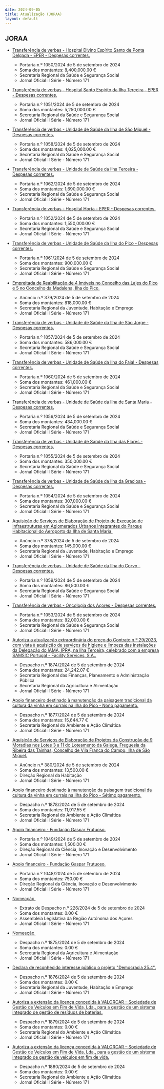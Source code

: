 ```yaml
---
date: 2024-09-05
title: Atualização (JORAA)
layout: default
---
```

## JORAA

* [Transferência de verbas -  Hospital Divino Espírito Santo de Ponta Delgada - EPER - Despesas correntes.](https://jo.azores.gov.pt/#/ato/ae1dfd23-7d81-4300-8106-2489ae49614b)
  * Portaria n.º 1050/2024 de 5 de setembro de 2024
  * Soma dos montantes: 8,400,000.00 €
  * Secretaria Regional da Saúde e Segurança Social
  * Jornal Oficial II Série - Número 171

* [Transferência de verbas -  Hospital Santo Espírito da Ilha Terceira - EPER - Despesas correntes.](https://jo.azores.gov.pt/#/ato/8081a948-6e66-4f3c-b465-d2dada37dfa7)
  * Portaria n.º 1051/2024 de 5 de setembro de 2024
  * Soma dos montantes: 5,250,000.00 €
  * Secretaria Regional da Saúde e Segurança Social
  * Jornal Oficial II Série - Número 171

* [Transferência de verbas - Unidade de Saúde da Ilha de São Miguel - Despesas correntes.](https://jo.azores.gov.pt/#/ato/fb591c4d-b47d-4d74-b6ce-8b174300d132)
  * Portaria n.º 1058/2024 de 5 de setembro de 2024
  * Soma dos montantes: 4,025,000.00 €
  * Secretaria Regional da Saúde e Segurança Social
  * Jornal Oficial II Série - Número 171

* [Transferência de verbas - Unidade de Saúde da Ilha Terceira - Despesas correntes.](https://jo.azores.gov.pt/#/ato/209751dd-e99d-40e7-89cf-34ac86f2e4e3)
  * Portaria n.º 1062/2024 de 5 de setembro de 2024
  * Soma dos montantes: 1,690,000.00 €
  * Secretaria Regional da Saúde e Segurança Social
  * Jornal Oficial II Série - Número 171

* [Transferência de verbas - Hospital Horta - EPER - Despesas correntes.](https://jo.azores.gov.pt/#/ato/350c3a46-73c0-4982-af70-db6e844a9040)
  * Portaria n.º 1052/2024 de 5 de setembro de 2024
  * Soma dos montantes: 1,550,000.00 €
  * Secretaria Regional da Saúde e Segurança Social
  * Jornal Oficial II Série - Número 171

* [Transferência de verbas - Unidade de Saúde da Ilha do Pico - Despesas correntes.](https://jo.azores.gov.pt/#/ato/7f49b522-a004-4f88-908d-5d6776249424)
  * Portaria n.º 1061/2024 de 5 de setembro de 2024
  * Soma dos montantes: 900,000.00 €
  * Secretaria Regional da Saúde e Segurança Social
  * Jornal Oficial II Série - Número 171

* [Empreitada de Reabilitação de 4 Imóveis no Concelho das Lajes do Pico e 5 no Concelho da Madalena, Ilha do Pico.](https://jo.azores.gov.pt/#/ato/2e8a3511-3337-4e68-b05a-5d0f840ca357)
  * Anúncio n.º 379/2024 de 5 de setembro de 2024
  * Soma dos montantes: 818,000.00 €
  * Secretaria Regional da Juventude, Habitação e Emprego
  * Jornal Oficial II Série - Número 171

* [Transferência de verbas - Unidade de Saúde da Ilha de São Jorge - Despesas correntes.](https://jo.azores.gov.pt/#/ato/c9403d1f-e62f-4dea-9979-3c855bd9c953)
  * Portaria n.º 1057/2024 de 5 de setembro de 2024
  * Soma dos montantes: 586,000.00 €
  * Secretaria Regional da Saúde e Segurança Social
  * Jornal Oficial II Série - Número 171

* [Transferência de verbas - Unidade de Saúde da Ilha do Faial - Despesas correntes.](https://jo.azores.gov.pt/#/ato/f1d59b8a-c226-4460-a8b9-18b2c51b36a6)
  * Portaria n.º 1060/2024 de 5 de setembro de 2024
  * Soma dos montantes: 461,000.00 €
  * Secretaria Regional da Saúde e Segurança Social
  * Jornal Oficial II Série - Número 171

* [Transferência de verbas - Unidade de Saúde da Ilha de Santa Maria - Despesas correntes.](https://jo.azores.gov.pt/#/ato/80507467-7ae3-48ef-b6f1-73250c3eed81)
  * Portaria n.º 1056/2024 de 5 de setembro de 2024
  * Soma dos montantes: 434,000.00 €
  * Secretaria Regional da Saúde e Segurança Social
  * Jornal Oficial II Série - Número 171

* [Transferência de verbas - Unidade de Saúde da Ilha das Flores - Despesas correntes.](https://jo.azores.gov.pt/#/ato/0f9f2aed-cb69-4b67-bab0-6c7e0dbcd876)
  * Portaria n.º 1055/2024 de 5 de setembro de 2024
  * Soma dos montantes: 350,000.00 €
  * Secretaria Regional da Saúde e Segurança Social
  * Jornal Oficial II Série - Número 171

* [Transferência de verbas - Unidade de Saúde da Ilha da Graciosa - Despesas correntes.](https://jo.azores.gov.pt/#/ato/cab6ec36-12ee-4f41-805c-17ba6244f41c)
  * Portaria n.º 1054/2024 de 5 de setembro de 2024
  * Soma dos montantes: 307,000.00 €
  * Secretaria Regional da Saúde e Segurança Social
  * Jornal Oficial II Série - Número 171

* [Aquisição de Serviços de Elaboração de Projeto de Execução de Infraestruturas em Aglomerados Urbanos Integrantes do Parque Habitacional do Aeroporto da Ilha de Santa Maria.](https://jo.azores.gov.pt/#/ato/b0eb96aa-ec8b-4ea5-9c8c-5a82be5227a9)
  * Anúncio n.º 378/2024 de 5 de setembro de 2024
  * Soma dos montantes: 145,000.00 €
  * Secretaria Regional da Juventude, Habitação e Emprego
  * Jornal Oficial II Série - Número 171

* [Transferência de verbas - Unidade de Saúde da Ilha do Corvo - Despesas correntes.](https://jo.azores.gov.pt/#/ato/d22f73e7-8613-4e6f-abd9-4580910e37a5)
  * Portaria n.º 1059/2024 de 5 de setembro de 2024
  * Soma dos montantes: 86,500.00 €
  * Secretaria Regional da Saúde e Segurança Social
  * Jornal Oficial II Série - Número 171

* [Transferência de verbas - Oncologia dos Açores - Despesas correntes.](https://jo.azores.gov.pt/#/ato/61055840-4933-4940-b149-7722da508c5f)
  * Portaria n.º 1053/2024 de 5 de setembro de 2024
  * Soma dos montantes: 82,000.00 €
  * Secretaria Regional da Saúde e Segurança Social
  * Jornal Oficial II Série - Número 171

* [Autoriza a atualização extraordinária do preço do Contrato n.º 29/2023, com vista à aquisição de serviços de higiene e limpeza das instalações da Delegação do IAMA, IPRA, na Ilha Terceira, celebrado com a empresa SAMSIC Portugal - Facility Services, S.A..](https://jo.azores.gov.pt/#/ato/36f0b543-797c-415a-9c4f-fe8be404c899)
  * Despacho n.º 1874/2024 de 5 de setembro de 2024
  * Soma dos montantes: 24,242.07 €
  * Secretaria Regional das Finanças, Planeamento e Administração Pública
  * Secretaria Regional da Agricultura e Alimentação
  * Jornal Oficial II Série - Número 171

* [Apoio financeiro destinado à manutenção da paisagem tradicional da cultura da vinha em currais na ilha do Pico - Nono pagamento.](https://jo.azores.gov.pt/#/ato/deae157e-73b7-4d4f-bfb9-b1a7fb399f47)
  * Despacho n.º 1877/2024 de 5 de setembro de 2024
  * Soma dos montantes: 15,644.77 €
  * Secretaria Regional do Ambiente e Ação Climática
  * Jornal Oficial II Série - Número 171

* [Aquisição de Serviços de Elaboração de Projetos da Construção de 9 Moradias nos Lotes 3 a 11 do Loteamento da Galega, Freguesia da Ribeira das Tainhas, Concelho de Vila Franca do Campo, Ilha de São Miguel.](https://jo.azores.gov.pt/#/ato/1ccb1034-75bf-4f9e-9472-833150646feb)
  * Anúncio n.º 380/2024 de 5 de setembro de 2024
  * Soma dos montantes: 13,500.00 €
  * Direção Regional da Habitação
  * Jornal Oficial II Série - Número 171

* [Apoio financeiro destinado à manutenção da paisagem tradicional da cultura da vinha em currais na ilha do Pico - Sétimo pagamento.](https://jo.azores.gov.pt/#/ato/542d127e-39c7-4767-aa37-c1712406cb55)
  * Despacho n.º 1878/2024 de 5 de setembro de 2024
  * Soma dos montantes: 11,917.55 €
  * Secretaria Regional do Ambiente e Ação Climática
  * Jornal Oficial II Série - Número 171

* [Apoio financeiro - Fundação Gaspar Frutuoso.](https://jo.azores.gov.pt/#/ato/65067bf4-5c43-43b4-8016-e82b7e2fb326)
  * Portaria n.º 1049/2024 de 5 de setembro de 2024
  * Soma dos montantes: 1,500.00 €
  * Direção Regional da Ciência, Inovação e Desenvolvimento
  * Jornal Oficial II Série - Número 171

* [Apoio financeiro - Fundação Gaspar Frutuoso.](https://jo.azores.gov.pt/#/ato/1acbc9c0-72a2-4992-b9b0-eee97d530f3d)
  * Portaria n.º 1048/2024 de 5 de setembro de 2024
  * Soma dos montantes: 750.00 €
  * Direção Regional da Ciência, Inovação e Desenvolvimento
  * Jornal Oficial II Série - Número 171

* [Nomeação.](https://jo.azores.gov.pt/#/ato/a5e14a0a-0d4b-405d-b928-46563157464f)
  * Extrato de Despacho n.º 226/2024 de 5 de setembro de 2024
  * Soma dos montantes: 0.00 €
  * Assembleia Legislativa da Região Autónoma dos Açores
  * Jornal Oficial II Série - Número 171

* [Nomeação.](https://jo.azores.gov.pt/#/ato/fad2fa34-da6a-45be-894f-f5c4a7b336ab)
  * Despacho n.º 1875/2024 de 5 de setembro de 2024
  * Soma dos montantes: 0.00 €
  * Secretaria Regional da Agricultura e Alimentação
  * Jornal Oficial II Série - Número 171

* [Declara de reconhecido interesse público o projeto "Democracia 25.4".](https://jo.azores.gov.pt/#/ato/7ababc39-2c64-4347-a965-8a3e3ce093ca)
  * Despacho n.º 1876/2024 de 5 de setembro de 2024
  * Soma dos montantes: 0.00 €
  * Secretaria Regional da Juventude, Habitação e Emprego
  * Jornal Oficial II Série - Número 171

* [Autoriza a extensão da licença concedida à VALORCAR – Sociedade de Gestão de Veículos em Fim de Vida, Lda., para a gestão de um sistema integrado de gestão de resíduos de baterias.](https://jo.azores.gov.pt/#/ato/5484c777-7b75-4880-bdb7-2cdfb93a3c13)
  * Despacho n.º 1879/2024 de 5 de setembro de 2024
  * Soma dos montantes: 0.00 €
  * Secretaria Regional do Ambiente e Ação Climática
  * Jornal Oficial II Série - Número 171

* [Autoriza a extensão da licença concedida à VALORCAR – Sociedade de Gestão de Veículos em Fim de Vida, Lda., para a gestão de um sistema integrado de gestão de veículos em fim de vida.](https://jo.azores.gov.pt/#/ato/d7c2c81a-52a4-48ef-ab83-322fd0a293a6)
  * Despacho n.º 1880/2024 de 5 de setembro de 2024
  * Soma dos montantes: 0.00 €
  * Secretaria Regional do Ambiente e Ação Climática
  * Jornal Oficial II Série - Número 171
